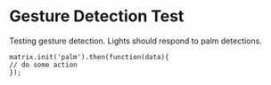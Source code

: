 # Gesture Detection Test
Testing gesture detection. Lights should respond to palm detections.

```
matrix.init('palm').then(function(data){
// do some action
});
```

